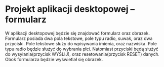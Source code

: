 <h1>Projekt aplikacji desktopowej – formularz </h1>

 

W aplikacji desktopowej będzie się znajdować formularz oraz obrazek. Formularz posiada dwa pola tekstowe, pole typu radio, suwak, oraz dwa przyciski. Pole tekstowe służy do wpisywania imienia, oraz nazwiska. Pole typu radio będzie służyć do wybrania płci. Natomiast przyciski będą służyć do wysyłania(przycisk WYŚLIJ), oraz resetowania(przycisk RESET) danych. Obok formularza będzie wyświetlał się obrazek. 
